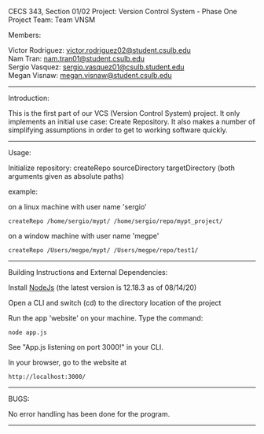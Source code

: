 CECS 343, Section 01/02
Project: Version Control System - Phase One
Project Team: Team VNSM

Members:  

Victor Rodriguez: victor.rodriguez02@student.csulb.edu  
Nam Tran: nam.tran01@student.csulb.edu  
Sergio Vasquez: sergio.vasquez01@csulb.student.edu  
Megan Visnaw: megan.visnaw@student.csulb.edu

--------------------------------------------------------------------------------

Introduction:

This is the first part of our VCS (Version Control System) project. It only
implements an initial use case: Create Repository. It also makes a number of
simplifying assumptions in order to get to working software quickly.

--------------------------------------------------------------------------------

Usage:

Initialize repository: createRepo sourceDirectory targetDirectory (both arguments given as absolute paths)

example:

on a linux machine with user name 'sergio'

    createRepo /home/sergio/mypt/ /home/sergio/repo/mypt_project/
    
on a window machine with user name 'megpe'
    
    createRepo /Users/megpe/mypt/ /Users/megpe/repo/test1/

--------------------------------------------------------------------------------

Building Instructions and External Dependencies:

Install [NodeJs](https://nodejs.org/en/download/) (the latest version is 12.18.3 as of 08/14/20)

Open a CLI and switch (cd) to the directory location of the project

Run the app 'website' on your machine. Type the command:
    
    node app.js

See "App.js listening on port 3000!" in your CLI.

In your browser, go to the website at 

    http://localhost:3000/

--------------------------------------------------------------------------------

BUGS:

No error handling has been done for the program.

--------------------------------------------------------------------------------
